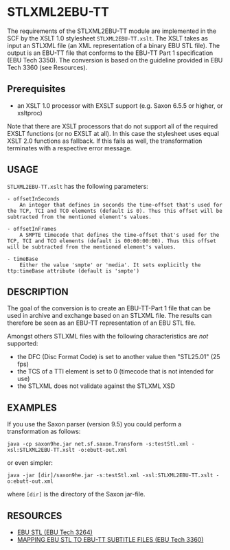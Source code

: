 # STLXML2EBU-TT
The requirements of the STLXML2EBU-TT module are implemented in the SCF
by the XSLT 1.0 stylesheet `STLXML2EBU-TT.xslt`. The XSLT takes as input
an STLXML file (an XML representation of a binary EBU STL file). The
output is an EBU-TT file that conforms to the EBU-TT Part 1
specification (EBU Tech 3350). The conversion is based on the guideline
provided in EBU Tech 3360 (see Resources).

## Prerequisites
- an XSLT 1.0 processor with EXSLT support (e.g. Saxon 6.5.5 or higher, or xsltproc)

Note that there are XSLT processors that do not support all of the
required EXSLT functions (or no EXSLT at all). In this case
the stylesheet uses equal XSLT 2.0 functions as fallback. If this fails
as well, the transformation terminates with a respective error message.

## USAGE
`STLXML2EBU-TT.xslt` has the following parameters:

    - offsetInSeconds
        An integer that defines in seconds the time-offset that's used for the TCP, TCI and TCO elements (default is 0). Thus this offset will be subtracted from the mentioned element's values.

    - offsetInFrames
        A SMPTE timecode that defines the time-offset that's used for the TCP, TCI and TCO elements (default is 00:00:00:00). Thus this offset will be subtracted from the mentioned element's values.

    - timeBase
        Either the value 'smpte' or 'media'. It sets explicitly the ttp:timeBase attribute (default is 'smpte')


## DESCRIPTION
The goal of the conversion is to create an EBU-TT-Part 1 file that can
be used in archive and exchange based on an STLXML file. The results can
therefore be seen as an EBU-TT representation of an EBU STL file.

Amongst others STLXML files with the following characteristics are *not* supported:
* the DFC (Disc Format Code) is set to another value then "STL25.01" (25 fps)
* the TCS of a TTI element is set to 0 (timecode that is not intended for use)
* the STLXML does not validate against the STLXML XSD

## EXAMPLES
If you use the Saxon parser (version 9.5) you could perform a 
transformation as follows:

    java -cp saxon9he.jar net.sf.saxon.Transform -s:testStl.xml -xsl:STLXML2EBU-TT.xslt -o:ebutt-out.xml

or even simpler:

    java -jar [dir]/saxon9he.jar -s:testStl.xml -xsl:STLXML2EBU-TT.xslt -o:ebutt-out.xml

where `[dir]` is the directory of the Saxon jar-file.

## RESOURCES
* [EBU STL (EBU Tech 3264)](https://tech.ebu.ch/docs/tech/tech3264.pdf)
* [MAPPING EBU STL TO EBU-TT SUBTITLE FILES (EBU Tech 3360)](https://tech.ebu.ch/docs/tech/tech3360.pdf)
